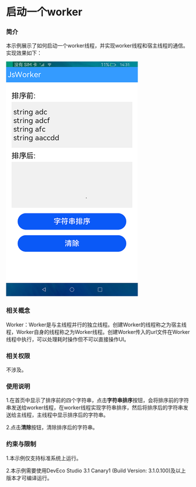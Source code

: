 # 启动一个worker

### 简介

本示例展示了如何启动一个worker线程，并实现worker线程和宿主线程的通信。实现效果如下：

![main](screenshots/device/main.png)

### 相关概念

Worker：Worker是与主线程并行的独立线程。创建Worker的线程称之为宿主线程，Worker自身的线程称之为Worker线程。创建Worker传入的url文件在Worker线程中执行，可以处理耗时操作但不可以直接操作UI。

### 相关权限

不涉及。

### 使用说明

1.在首页中显示了排序前的四个字符串，点击**字符串排序**按钮，会将排序前的字符串发送给worker线程，在worker线程实现字符串排序，然后将排序后的字符串发送给主线程，主线程中显示排序后的字符串。

2.点击**清除**按钮，清除排序后的字符串。


### 约束与限制

1.本示例仅支持标准系统上运行。

2.本示例需要使用DevEco Studio 3.1 Canary1 (Build Version: 3.1.0.100)及以上版本才可编译运行。